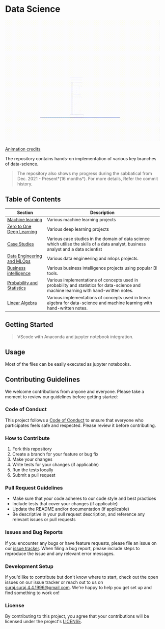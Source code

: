 # Data Science
![Image Credits - https://images.app.goo.gl/ksif86Qh3T2gHYp96 ](Logo.gif)

<a href="https://images.app.goo.gl/ksif86Qh3T2gHYp96"> Animation credits </a>

The repository contains hands-on implementation of various key branches of data-science.

> The repository also shows my progress during the sabbatical from Dec. 2021 - Present*(16 months*). For more details, Refer the commit history.


## Table of Contents

| Section | Description |
| --- | --- |
| [Machine learning](https://github.com/Suraj520/data-science/tree/main/01-machine-learning) | Various machine learning projects |
| [Zero to One Deep Learning](https://github.com/Suraj520/data-science/tree/main/02-zero-to-one-deep-learning) | Various deep learning projects |
| [Case Studies](https://github.com/Suraj520/data-science/tree/main/03-case-studies) | Various case studies in the domain of data science which utilise the skills of a data analyst, business analyst and a data scientist |
| [Data Engineering and MLOps](https://github.com/Suraj520/data-science/tree/main/04-data-engineering-mlops) | Various data engineering and mlops projects. |
| [Business intelligence](https://github.com/Suraj520/data-science/tree/main/05-business-intelligence) | Various business intelligence projects using popular BI tools. |
| [Probability and Statistics](https://github.com/Suraj520/data-science/tree/main/06-probability-statistics) | Various implementations of concepts used in probability and statistics for data-science and machine learning with hand-written notes.|
| [Linear Algebra](https://github.com/Suraj520/data-science/tree/main/07-linear-algebra) | Various implementations of concepts used in linear algebra for data-science and machine learning with hand-written notes.|

## Getting Started

> VScode with Anaconda and jupyter notebook integration.

## Usage

Most of the files can be easily executed as jupyter notebooks.


## Contributing Guidelines

We welcome contributions from anyone and everyone. Please take a moment to review our guidelines before getting started:

### Code of Conduct

This project follows a [Code of Conduct](CODE_OF_CONDUCT.md) to ensure that everyone who participates feels safe and respected. Please review it before contributing.

### How to Contribute

1. Fork this repository
2. Create a branch for your feature or bug fix
3. Make your changes
4. Write tests for your changes (if applicable)
5. Run the tests locally
6. Submit a pull request

### Pull Request Guidelines

- Make sure that your code adheres to our code style and best practices
- Include tests that cover your changes (if applicable)
- Update the README and/or documentation (if applicable)
- Be descriptive in your pull request description, and reference any relevant issues or pull requests

### Issues and Bug Reports

If you encounter any bugs or have feature requests, please file an issue on our [issue tracker](https://github.com/Suraj520/data-science/issues). When filing a bug report, please include steps to reproduce the issue and any relevant error messages.

### Development Setup

If you'd like to contribute but don't know where to start, check out the open issues on our issue tracker or reach out to us on suraj.suraj.4.4.1996@gmail.com. We're happy to help you get set up and find something to work on!

### License

By contributing to this project, you agree that your contributions will be licensed under the project's [LICENSE](LICENSE.md).









